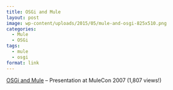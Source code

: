 ```yaml
---
title: OSGi and Mule
layout: post
image: wp-content/uploads/2015/05/mule-and-osgi-825x510.png
categories:
  - Mule
  - OSGi
tags:
  - mule
  - osgi
format: link
---
```

<a href="http://www.slideshare.net/ceefour/muleandos-gi-traviscarlson" target="_blank">OSGi and Mule</a> &#8211; Presentation at MuleCon 2007 (1,807 views!)